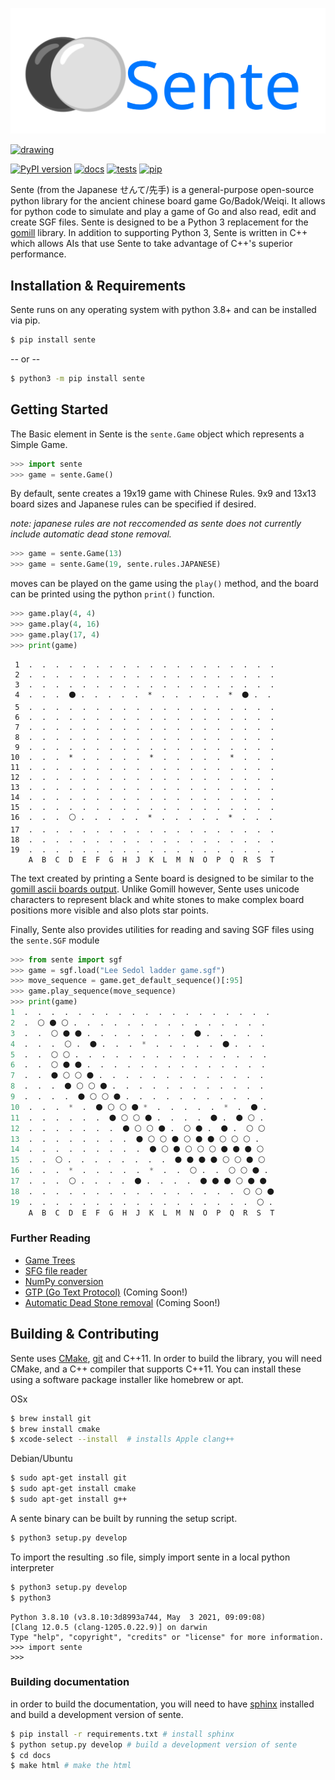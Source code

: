 [![](sente_logo.svg)](https://discord.gg/RyeFekyrFA)


[<img src="https://discord.com/assets/ff41b628a47ef3141164bfedb04fb220.png" alt="drawing" width="200"/>](https://discord.gg/RyeFekyrFA)

[![PyPI version](https://badge.fury.io/py/sente.svg)](https://badge.fury.io/py/sente)
[![docs](https://readthedocs.org/projects/sente/badge/?version=latest)](https://sente.readthedocs.io/en/latest/)
[![tests](https://github.com/atw1020/sente/actions/workflows/tests.yml/badge.svg)](https://github.com/atw1020/sente/actions/workflows/tests.yml)
[![pip](https://github.com/atw1020/sente/actions/workflows/pip.yml/badge.svg)](https://pypi.org/project/sente/)


Sente (from the Japanese せんて/先手) is a general-purpose open-source python library for the ancient chinese board game Go/Badok/Weiqi.
It allows for python code to simulate and play a game of Go and also read, edit and create SGF files.
Sente is designed to be a Python 3 replacement for the [gomill](https://github.com/mattheww/gomill) library. 
In addition to supporting Python 3, Sente is written in C++ which allows AIs that use Sente to take advantage of C++'s superior performance.


Installation & Requirements
---

Sente runs on any operating system with python 3.8+ and can be installed via pip.

```bash
$ pip install sente
```
-- or --
```bash
$ python3 -m pip install sente
```

Getting Started
---

The Basic element in Sente is the `sente.Game` object which represents a Simple Game.

```python
>>> import sente
>>> game = sente.Game()
```
By default, sente creates a 19x19 game with Chinese Rules.
9x9 and 13x13 board sizes and Japanese rules can be specified if desired.

_note: japanese rules are not reccomended as sente does not currently include automatic dead stone removal._
```python
>>> game = sente.Game(13)
>>> game = sente.Game(19, sente.rules.JAPANESE)
```
moves can be played on the game using the `play()` method, and the board can be printed using the python `print()` function.
```python
>>> game.play(4, 4)
>>> game.play(4, 16)
>>> game.play(17, 4)
>>> print(game)
```
```
 1  .  .  .  .  .  .  .  .  .  .  .  .  .  .  .  .  .  .  .
 2  .  .  .  .  .  .  .  .  .  .  .  .  .  .  .  .  .  .  .
 3  .  .  .  .  .  .  .  .  .  .  .  .  .  .  .  .  .  .  .
 4  .  .  .  ⚫ .  .  .  .  .  *  .  .  .  .  .  *  ⚫ .  .
 5  .  .  .  .  .  .  .  .  .  .  .  .  .  .  .  .  .  .  .
 6  .  .  .  .  .  .  .  .  .  .  .  .  .  .  .  .  .  .  .
 7  .  .  .  .  .  .  .  .  .  .  .  .  .  .  .  .  .  .  .
 8  .  .  .  .  .  .  .  .  .  .  .  .  .  .  .  .  .  .  .
 9  .  .  .  .  .  .  .  .  .  .  .  .  .  .  .  .  .  .  .
10  .  .  .  *  .  .  .  .  .  *  .  .  .  .  .  *  .  .  .
11  .  .  .  .  .  .  .  .  .  .  .  .  .  .  .  .  .  .  .
12  .  .  .  .  .  .  .  .  .  .  .  .  .  .  .  .  .  .  .
13  .  .  .  .  .  .  .  .  .  .  .  .  .  .  .  .  .  .  .
14  .  .  .  .  .  .  .  .  .  .  .  .  .  .  .  .  .  .  .
15  .  .  .  .  .  .  .  .  .  .  .  .  .  .  .  .  .  .  .
16  .  .  .  ⚪ .  .  .  .  .  *  .  .  .  .  .  *  .  .  .
17  .  .  .  .  .  .  .  .  .  .  .  .  .  .  .  .  .  .  .
18  .  .  .  .  .  .  .  .  .  .  .  .  .  .  .  .  .  .  .
19  .  .  .  .  .  .  .  .  .  .  .  .  .  .  .  .  .  .  .
    A  B  C  D  E  F  G  H  J  K  L  M  N  O  P  Q  R  S  T

```
The text created by printing a Sente board is designed to be similar to the [gomill ascii boards output](https://mjw.woodcraft.me.uk/gomill/doc/0.7/ascii_boards.html).
Unlike Gomill however, Sente uses unicode characters to represent black and white stones to make complex board positions more visible and also plots star points.

Finally, Sente also provides utilities for reading and saving SGF files using the `sente.SGF` module

```python
>>> from sente import sgf
>>> game = sgf.load("Lee Sedol ladder game.sgf")
>>> move_sequence = game.get_default_sequence()[:95]
>>> game.play_sequence(move_sequence)
>>> print(game)
1  .  .  .  .  .  .  .  .  .  .  .  .  .  .  .  .  .  .  .
2  .  ⚪ ⚫ ⚪ .  .  .  .  .  .  .  .  .  .  .  .  .  .  .
3  .  .  ⚪ ⚫ ⚫ .  .  .  .  .  .  .  .  ⚫ .  .  .  .  .
4  .  .  .  ⚪ .  ⚫ .  .  .  *  .  .  .  .  .  ⚫ .  .  .
5  .  .  ⚪ ⚪ .  .  .  .  .  .  .  .  .  .  .  .  .  .  .
6  .  .  ⚪ ⚫ ⚫ .  .  .  .  .  .  .  .  .  .  .  .  .  .
7  .  .  ⚫ ⚪ ⚪ ⚫ .  .  .  .  .  .  .  .  .  .  .  .  .
8  .  .  .  ⚫ ⚪ ⚪ ⚫ .  .  .  .  .  .  .  .  .  .  .  .
9  .  .  .  .  ⚫ ⚪ ⚪ ⚫ .  .  .  .  .  .  .  .  .  .  .
10  .  .  .  *  .  ⚫ ⚪ ⚪ ⚫ *  .  .  .  .  .  *  .  ⚫ .
11  .  .  .  .  .  .  ⚫ ⚪ ⚪ ⚫ .  .  .  .  ⚫ .  ⚫ ⚪ .
12  .  .  .  .  .  .  .  ⚫ ⚪ ⚪ ⚫ .  ⚪ ⚫ .  ⚫ .  ⚪ ⚪
13  .  .  .  .  .  .  .  .  ⚫ ⚪ ⚪ ⚫ ⚪ ⚫ ⚫ ⚪ ⚪ ⚪ .
14  .  .  .  .  .  .  .  .  .  ⚫ ⚪ ⚫ ⚪ ⚪ ⚪ ⚫ ⚫ ⚫ ⚪
15  .  .  ⚪ .  .  .  .  .  .  .  .  ⚫ ⚫ ⚫ ⚫ ⚪ ⚪ ⚫ ⚪
16  .  .  .  *  .  .  .  .  .  *  .  .  ⚪ .  .  ⚪ ⚪ ⚫ .
17  .  .  .  ⚪ .  .  .  .  ⚫ .  .  .  .  ⚫ ⚫ ⚫ ⚪ ⚫ ⚫
18  .  .  .  .  .  .  .  .  .  .  .  .  .  .  .  .  ⚪ ⚪ ⚫
19  .  .  .  .  .  .  .  .  .  .  .  .  .  .  .  .  .  ⚪ .
    A  B  C  D  E  F  G  H  J  K  L  M  N  O  P  Q  R  S  T
```

### Further Reading

* [Game Trees](https://sente.readthedocs.io/en/latest/tutorial/game%20tree%20navigation.html)
* [SFG file reader](https://sente.readthedocs.io/en/latest/tutorial/sgf.html)
* [NumPy conversion](https://sente.readthedocs.io/en/latest/tutorial/numpy.html)
* [GTP (Go Text Protocol)]() (Coming Soon!)
* [Automatic Dead Stone removal]() (Coming Soon!)

Building & Contributing
---

Sente uses [CMake](https://cmake.org), [git](https://git-scm.com) and C++11. In order to 
build the library, you will need CMake, and a 
C++ compiler that supports C++11. You can install these 
using a software package installer like homebrew or apt.

OSx
```bash
$ brew install git
$ brew install cmake
$ xcode-select --install  # installs Apple clang++
```
Debian/Ubuntu
```bash
$ sudo apt-get install git
$ sudo apt-get install cmake
$ sudo apt-get install g++
```

A sente binary can be built by running the setup script.

```bash
$ python3 setup.py develop
```

To import the resulting .so file, simply import sente in a local python interpreter
```bash
$ python3 setup.py develop
$ python3
```
```
Python 3.8.10 (v3.8.10:3d8993a744, May  3 2021, 09:09:08) 
[Clang 12.0.5 (clang-1205.0.22.9)] on darwin
Type "help", "copyright", "credits" or "license" for more information.
>>> import sente
>>> 
```

### Building documentation

in order to build the documentation, you will need to have [sphinx](https://www.sphinx-doc.org/en/master/) installed and build a development version of sente.
```bash
$ pip install -r requirements.txt # install sphinx
$ python setup.py develop # build a development version of sente
$ cd docs
$ make html # make the html
```

